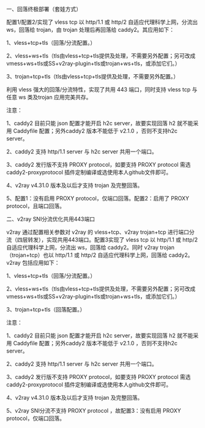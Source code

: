 一、回落终极部署（套娃方式）

配置1/配置2/实现了 vless tcp 以 http/1.1 或 http/2 自适应代理科学上网，分流出ws，回落给 trojan，由 trojan 处理后再回落给 caddy2。其应用如下：

1、vless+tcp+tls（回落/分流配置。）

2、vless+ws+tls（tls由vless+tcp+tls提供及处理，不需要另外配置；另可改成vmess+ws+tls或SS+v2ray-plugin+tls或trojan+ws+tls，或添加它们。）

3、trojan+tcp+tls（tls由vless+tcp+tls提供及处理，不需要另外配置。）

利用 vless 强大的回落/分流特性，实现了共用 443 端口，同时支持 vless tcp 与任意 ws 类及trojan 应用完美共存。

注意：

1、caddy2 目前只能 json 配置才能开启 h2c server，故要实现回落 h2 就不能采用 Caddyfile 配置；另外caddy2 版本不能低于 v2.1.0 ，否则不支持h2c server。

2、caddy2 支持 http/1.1 server 与 h2c server 共用一个端口。

3、caddy2 发行版不支持 PROXY protocol，如要支持 PROXY protocol 需选 caddy2-proxyprotocol 插件定制编译或选使用本人github文件即可。

4、v2ray v4.31.0 版本及以后才支持 trojan 及完整回落。

5、配置1：没有启用 PROXY protocol，仅端口回落。配置2：启用了 PROXY protocol，且端口回落。

二、v2ray SNI分流优化共用443端口

v2ray 通过配置相关参数对 v2ray 的 vless+tcp、v2ray trojan+tcp 进行端口分流（四层转发），实现共用443端口。配置3实现了 vless tcp 以 http/1.1 或 http/2 自适应代理科学上网，分流出 ws，回落给 caddy2。同时 v2ray trojan（trojan+tcp）也以 http/1.1 或 http/2 自适应代理科学上网，回落给 caddy2。v2ray 包括应用如下：

1、vless+tcp+tls（回落/分流配置。）

2、vless+ws+tls（tls由vless+tcp+tls提供及处理，不需要另外配置；另可改成vmess+ws+tls或SS+v2ray-plugin+tls或trojan+ws+tls，或添加它们。）

3、trojan+tcp+tls（回落配置。）

注意：

1、caddy2 目前只能 json 配置才能开启 h2c server，故要实现回落 h2 就不能采用 Caddyfile 配置；另外caddy2 版本不能低于 v2.1.0 ，否则不支持h2c server。

2、caddy2 支持 http/1.1 server 与 h2c server 共用一个端口。

3、caddy2 发行版不支持 PROXY protocol，如要支持 PROXY protocol 需选 caddy2-proxyprotocol 插件定制编译或选使用本人github文件即可。

4、v2ray v4.31.0 版本及以后才支持 trojan 及完整回落。

5、v2ray SNI分流不支持 PROXY protocol ，故配置3：没有启用 PROXY protocol，仅端口回落。
